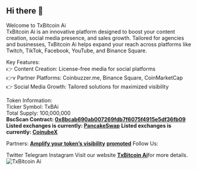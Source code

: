 ## Hi there 👋<br>

Welcome to TxBitcoin Ai<br>
TxBitcoin Ai is an innovative platform designed to boost your content creation, social media presence, and sales growth. Tailored for agencies and businesses, TxBitcoin Ai helps expand your reach across platforms like Twitch, TikTok, Facebook, YouTube, and Binance Square.<br>

Key Features:<br>
👉 Content Creation: License-free media for social platforms<br>
👉v Partner Platforms: Coinbuzzer.me, Binance Square, CoinMarketCap<br>
👉 Social Media Growth: Tailored solutions for maximized visibility<br>

Token Information:<br>
Ticker Symbol: TxBAi<br>
Total Supply: 100,000,000<br>
<b>BscScan Contract: <a href="https://bscscan.com/token/0x8bcab690ab007269fdb7f6075f4915e5df36fb09" title="0x8bcab690ab007269fdb7f6075f4915e5df36fb09">0x8bcab690ab007269fdb7f6075f4915e5df36fb09</a> </b>  
<b>Listed exchanges is currently: <a href="https://pancakeswap.finance/swap?outputCurrency=0x8bcAB690Ab007269FDb7F6075f4915e5dF36Fb09" title="PancakeSwap">PancakeSwap</a></b>
<b>Listed exchanges is currently: <a href="https://coinubex.com/" title="CoinubeX">CoinubeX</a></b>

Partners:
<b><a href="https://coinbuzzer.me/coin/34" title="Amplify your token’s visibility">Amplify your token’s visibility</a></b>
<b><a href="https://kryptoworld24.de/" title="promoted">promoted</a></b>
Follow Us:

Twitter
Telegram
Instagram
Visit our website <b><a href="https://txbitcoin.me/" title="TxBitcoin Ai">TxBitcoin Ai</a></b>for more details.
<img src="https://txbitcoin.me/wp-content/uploads/2024/01/Ai-512x512-1.png" alt="TxBitcoin Ai">
